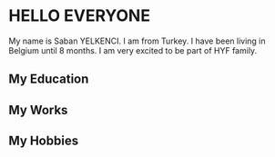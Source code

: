 
# HELLO EVERYONE

My name is Saban YELKENCI. I am from Turkey. I have been living in Belgium until 8 months. I am very excited to be part of HYF family. 

## My Education

## My Works


## My Hobbies